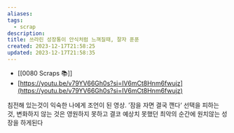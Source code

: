 ```yaml
---
aliases: 
tags:
  - scrap
description: 
title: 쓰라린 성장통이 안식처럼 느껴질때, 잘자 푼푼
created: 2023-12-17T21:58:25
updated: 2023-12-17T21:58:35
---
```

- [[0080 Scraps 📚]]  
- [https://youtu.be/v79YV66Gh0s?si=IV6mCt8Hnm6fwujz](https://youtu.be/v79YV66Gh0s?si=IV6mCt8Hnm6fwujz)  
  
침전해 있는것이 익숙한 나에게 조언이 된 영상. ’잠을 자면 결국 깬다‘ 선택을 피하는 것, 변화하지 않는 것은 영원하지 못하고 결코 예상치 못했던 최악의 순간에 원치않는 성장을 하게된다
